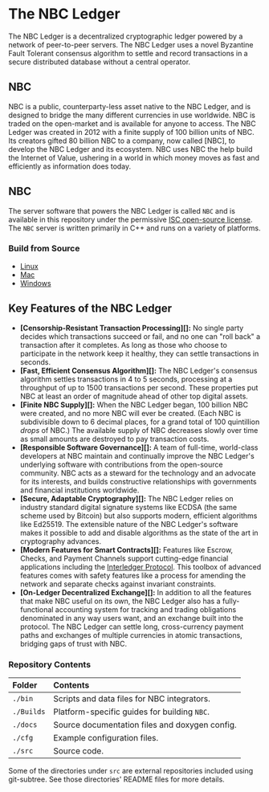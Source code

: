# The NBC Ledger

The NBC Ledger is a decentralized cryptographic ledger powered by a network of peer-to-peer servers. The NBC Ledger uses a novel Byzantine Fault Tolerant consensus algorithm to settle and record transactions in a secure distributed database without a central operator.

## NBC
NBC is a public, counterparty-less asset native to the NBC Ledger, and is designed to bridge the many different currencies in use worldwide. NBC is traded on the open-market and is available for anyone to access. The NBC Ledger was created in 2012 with a finite supply of 100 billion units of NBC. Its creators gifted 80 billion NBC to a company, now called [NBC], to develop the NBC Ledger and its ecosystem.  NBC uses NBC the help build the Internet of Value, ushering in a world in which money moves as fast and efficiently as information does today.

## NBC
The server software that powers the NBC Ledger is called `NBC` and is available in this repository under the permissive [ISC open-source license](LICENSE). The `NBC` server is written primarily in C++ and runs on a variety of platforms.

### Build from Source

* [Linux](Builds/linux/README.md)
* [Mac](Builds/macos/README.md)
* [Windows](Builds/VisualStudio2017/README.md)

## Key Features of the NBC Ledger

- **[Censorship-Resistant Transaction Processing][]:** No single party decides which transactions succeed or fail, and no one can "roll back" a transaction after it completes. As long as those who choose to participate in the network keep it healthy, they can settle transactions in seconds.
- **[Fast, Efficient Consensus Algorithm][]:** The NBC Ledger's consensus algorithm settles transactions in 4 to 5 seconds, processing at a throughput of up to 1500 transactions per second. These properties put NBC at least an order of magnitude ahead of other top digital assets.
- **[Finite NBC Supply][]:** When the NBC Ledger began, 100 billion NBC were created, and no more NBC will ever be created. (Each NBC is subdivisible down to 6 decimal places, for a grand total of 100 quintillion _drops_ of NBC.) The available supply of NBC decreases slowly over time as small amounts are destroyed to pay transaction costs.
- **[Responsible Software Governance][]:** A team of full-time, world-class developers at NBC maintain and continually improve the NBC Ledger's underlying software with contributions from the open-source community. NBC acts as a steward for the technology and an advocate for its interests, and builds constructive relationships with governments and financial institutions worldwide.
- **[Secure, Adaptable Cryptography][]:** The NBC Ledger relies on industry standard digital signature systems like ECDSA (the same scheme used by Bitcoin) but also supports modern, efficient algorithms like Ed25519. The extensible nature of the NBC Ledger's software makes it possible to add and disable algorithms as the state of the art in cryptography advances.
- **[Modern Features for Smart Contracts][]:** Features like Escrow, Checks, and Payment Channels support cutting-edge financial applications including the [Interledger Protocol](https://interledger.org/). This toolbox of advanced features comes with safety features like a process for amending the network and separate checks against invariant constraints.
- **[On-Ledger Decentralized Exchange][]:** In addition to all the features that make NBC useful on its own, the NBC Ledger also has a fully-functional accounting system for tracking and trading obligations denominated in any way users want, and an exchange built into the protocol. The NBC Ledger can settle long, cross-currency payment paths and exchanges of multiple currencies in atomic transactions, bridging gaps of trust with NBC.

### Repository Contents

| Folder     | Contents                                         |
|:-----------|:-------------------------------------------------|
| `./bin`    | Scripts and data files for NBC integrators.   |
| `./Builds` | Platform-specific guides for building `NBC`. |
| `./docs`   | Source documentation files and doxygen config.   |
| `./cfg`    | Example configuration files.                     |
| `./src`    | Source code.                                     |

Some of the directories under `src` are external repositories included using
git-subtree. See those directories' README files for more details.

